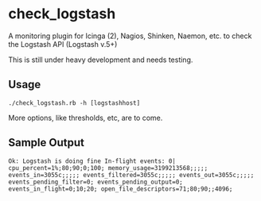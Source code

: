 # check_logstash #
A monitoring plugin for Icinga (2), Nagios, Shinken, Naemon, etc. to check the Logstash API (Logstash v.5+)

This is still under heavy development and needs testing.

## Usage ##

    ./check_logstash.rb -h [logstashhost]
    
More options, like thresholds, etc, are to come.

## Sample Output ##

    Ok: Logstash is doing fine In-flight events: 0| cpu_percent=1%;80;90;0;100; memory_usage=3199213568;;;;; events_in=3055c;;;;; events_filtered=3055c;;;;; events_out=3055c;;;;; events_pending_filter=0; events_pending_output=0; events_in_flight=0;10;20; open_file_descriptors=71;80;90;;4096;
